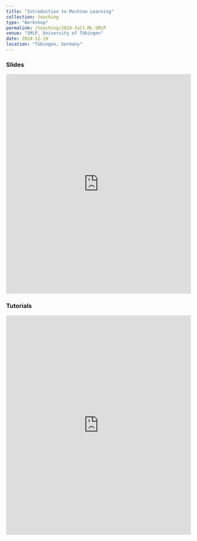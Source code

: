 ```yaml
---
title: "Introduction to Machine Learning"
collection: teaching
type: "Workshop"
permalink: /teaching/2024-fall-ML-SMiP
venue: "SMiP, University of Tübingen"
date: 2024-12-19
location: "Tübingen, Germany"
---
```


<!-- {% include base_path %} -->

<!-- naive password protection -->
<script>
    const password = "smip24";

    document.addEventListener("DOMContentLoaded", function() {
        const userPassword = prompt("Enter password to access this page:");
        if (userPassword !== password) {
            document.body.innerHTML = "<h1>Access denied</h1>";
        }
    });
</script>


### Slides

<iframe src="https://drive.google.com/embeddedfolderview?id=1-t7K_oENLJ54192cjvTejiuZXjPfsJXv#list" style="width:100%; height:600px; border:0;"></iframe>


### Tutorials

<iframe src="https://drive.google.com/embeddedfolderview?id=https://drive.google.com/drive/folders/10EiREBfzM1-9niTGqHaFZlasS8-dqRF0?usp=sharing#list" style="width:100%; height:600px; border:0;"></iframe>
